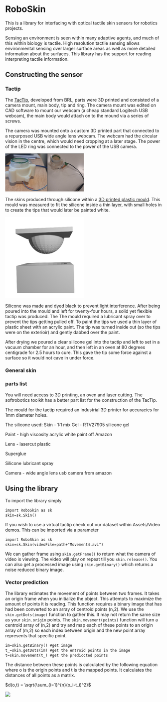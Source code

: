 # RoboSkin
This is a library for interfacing with optical tactile skin sensors for robotics projects.

Sensing an environment is seen within many adaptive agents, and much of this within biology is tactile. High resolution tactile sensing allows environmental sensing over larger surface areas as well as more detailed information about the surfaces. This library has the support for reading interpreting tactile information.

## Constructing the sensor

### Tactip
The <a href="https://softroboticstoolkit.com/tactip">TacTip</a>, developed from BRL, parts were 3D printed and consisted of a camera mount, main body, tip and ring. The camera mount was edited on CAD software to mount our webcam (a cheap standard Logitech USB webcam), the main body would attach on to the mound via a series of screws.

The camera was mounted onto a custom 3D printed part that connected to a repurposed USB wide angle lens webcam. The webcam had the circular vision in the centre, which would need cropping at a later stage. The power of the LED ring was connected to the power of the USB camera.  

<img src="Assets/images/mounting the ring.png" width="50%">

The skins produced through silicone within a <a href="https://github.com/shepai/RoboSkin/blob/main/Assets/3D%20files/Skin/MouldTIp.stl">3D printed plastic mould</a>. This mould was measured to fit the silicone inside a thin layer, with small holes in to create the tips that would later be painted white.

<img src="Assets/images/RENDER.png" width="50%">


Silicone was made and dyed black to prevent light interference. After being poured into the mould and left for twenty-four hours, a solid yet flexible tactip was produced. The The mould required a lubricant spray over to prevent the tips getting pulled off. To paint the tips we used a thin layer of plastic sheet with an acrylic paint. The tip was turned inside out (so the tips were on the exterioir) and gently dabbed over the paint.  

After drying we poured a clear silicone gel into the tactip and left to set in a vacuum chamber for an hour, and then left in an oven at 80 degrees centigrade for 2.5 hours to cure. This gave the tip some force against a surface so it would not cave in under force.  

### General skin


### parts list
You will need access to 3D printing, an oven and laser cutting. The softrobotics toolkit has a better part list for the construction of the TacTip. 

The mould for the tactip required an industrial 3D printer for accuracies for 1mm diameter holes. 

The silicone used:
Skin - 1:1 mix
Gel - RTV27905 silicone gel

Paint - high viscosity acrylic white paint off Amazon

Lens - lasercut plastic

Superglue 

Silicone lubricant spray

Camera - wide angle lens usb camera from amazon


## Using the library

To import the library simply

```
import RoboSkin as sk
skin=sk.Skin()
```

If you wish to use a virtual tactip check out our dataset within <a>Assets/Video demos</a>. This can be imported via a parameter

```
import RoboSkin as sk
skin=sk.Skin(videoFile=path+"Movement4.avi")
```

We can gather frame using ```skin.getFrame()``` to return what the camera of video is viewing. The video will play on repeat till you ```skin.release()```. You can also get a processed image using ```skin.getBinary()``` which returns a noise reduced binary image. 

### Vector prediction

The library estimates the movement of points between two frames. It takes an origin frame when you initialize the object. This attempts to maximize the amount of points it is reading. This function requires a binary image that has had been converted to an array of centroid points (n,2). We use the ```skin.getDots(image)``` function to gather this. It may not return the same size as your ```skin.origin``` points. The ```skin.movement(points)``` function will turn a centroid array of (n,2) and try and map each of these points to an origin array of (m,2) so each index between origin and the new point array represents that specific point. 

```
im=skin.getBinary() #get image
t_=skin.getDots(im) #get the entroid points in the image
t=skin.movement(t_) #get the prediccted points 
```

The distance between these points is calculated by the following equation where o is the origin points and t is the mapped points. It calculates the distances of all points as a matrix. 

$d(o,t) = \sqrt{\sum_{i=1}^{n}(o_i-t_i)^2}$ 

<img src="Assets/Output demos/movementVector.avi">